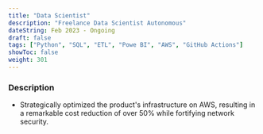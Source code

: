 ```yaml
---
title: "Data Scientist"
description: "Freelance Data Scientist Autonomous"
dateString: Feb 2023 - Ongoing
draft: false
tags: ["Python", "SQL", "ETL", "Powe BI", "AWS", "GitHub Actions"]
showToc: false
weight: 301
--- 
```


### Description

- Strategically optimized the product's infrastructure on AWS, resulting in a remarkable cost reduction of over 50% while fortifying network security.